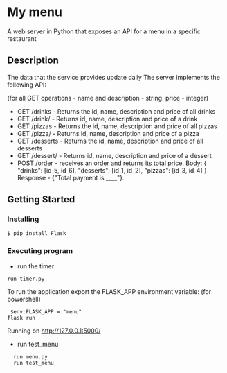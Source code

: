 # My menu

A web server in Python that exposes an API for a menu in a specific restaurant

## Description

The data that the service provides update daily
The server implements the following API:

(for all GET operations - name and description - string. price - integer)
 * GET /drinks - Returns the id, name, description and price of all drinks
 * GET /drink/<id> - Returns id, name, description and price of a drink
 * GET /pizzas - Returns the id, name, description and price of all pizzas
 * GET /pizza/<id> - Returns id, name, description and price of a pizza
 * GET /desserts - Returns the id, name, description and price of all desserts
 * GET /dessert/<id> - Returns id, name, description and price of a dessert
 * POST /order - receives an order and returns its total price.
            Body:
                {
                "drinks": [id_5, id_6],
                "desserts": [id_1, id_2],
                "pizzas": [id_3, id_4]
                }
    Response - {"Total payment is ____"}.

## Getting Started

### Installing

```
$ pip install Flask
```

### Executing program

* run the timer
```
run timer.py
```

To run the application export the FLASK_APP environment variable:
(for powershell)
```
 $env:FLASK_APP = "menu"
flask run
```
Running on http://127.0.0.1:5000/
* run test_menu
```
  run menu.py
  run test_menu
```
